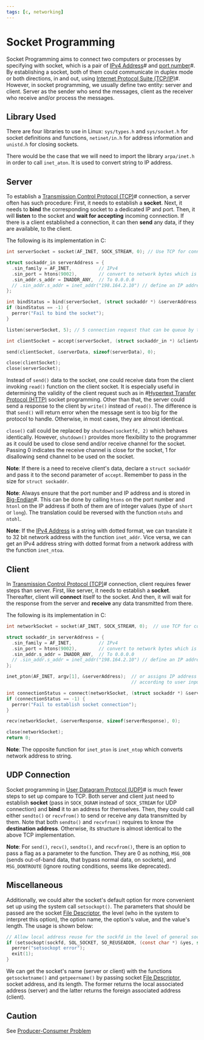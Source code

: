 ```yaml
---
tags: [c, networking]
---
```


# Socket Programming

Socket Programming aims to connect two computers or processes by specifying with
socket, which is a pair of [IPv4 Address](202206151453.md)# and
[port number](202206151841.md)#. By establishing a socket, both of them could
communicate in duplex mode or both directions, in and out, using
[Internet Protocol Suite (TCP/IP)](202206151238.md)#. However, in socket
programming, we usually define two entity: server and client. Server as the
sender who send the messages, client as the receiver who receive and/or process
the messages.

## Library Used

There are four libraries to use in Linux: `sys/types.h` and `sys/socket.h` for
socket definitions and functions, `netinet/in.h` for address information and
`unistd.h` for closing sockets.

There would be the case that we will need to import the library `arpa/inet.h` in
order to call `inet_aton`. It is used to convert string to IP address.

## Server

To establish a [Transmission Control Protocol (TCP)](202206151232.md)#
connection, a server often has such procedure: First, it needs to establish a
**socket**. Next, it needs to **bind** the corresponding socket to a dedicated
IP and port. Then, it will **listen** to the socket and **wait for accepting**
incoming connection. If there is a client established a connection, it can then
**send** any data, if they are available, to the client.

The following is its implementation in C:
```c
int serverSocket = socket(AF_INET, SOCK_STREAM, 0); // Use TCP for connection

struct sockaddr_in serverAddress = {
  .sin_family = AF_INET,          // IPv4
  .sin_port = htons(9002),        // convert to network bytes which is big-endian
  .sin_addr.s_addr = INADDR_ANY,  // To 0.0.0.0
  // .sin_addr.s_addr = inet_addr("198.164.2.10") // define an IP address instead of INADDR_ANY
};

int bindStatus = bind(serverSocket, (struct sockaddr *) &serverAddress, sizeof(serverAddress));
if (bindStatus == -1) {
  perror("Fail to bind the socket");
}

listen(serverSocket, 5); // 5 connection request that can be queue by the system for the socket

int clientSocket = accept(serverSocket, (struct sockaddr_in *) &clientAddress, sizeof(clientAddress));

send(clientSocket, &serverData, sizeof(serverData), 0);

close(clientSocket);
close(serverSocket);
```

Instead of `send()` data to the socket, one could receive data from the client
invoking `read()` function on the client socket. It is especially useful in
determining the validity of the client request such as in
#[Hypertext Transfer Protocol (HTTP)](202202211439.md) socket programming. Other
than that, the server could send a response to the client by `write()` instead
of `read()`. The difference is that `send()` will return error when the message
sent is too big for the protocol to handle. Otherwise, in most cases, they are
almost identical.

`close()` call could be replaced by `shutdown(socketfd, 2)` which behaves
identically. However, `shutdown()` provides more flexibility to the programmer
as it could be used to close send and/or receive channel for the socket. Passing
0 indicates the receive channel is close for the socket, 1 for disallowing send
channel to be used on the socket.

**Note**: If there is a need to receive client's data, declare a `struct
sockaddr` and pass it to the second parameter of `accept`. Remember to pass in
the size for `struct sockaddr`.

**Note**: Always ensure that the port number and IP address and is stored in
[Big-Endian](202202220906.md)#. This can be done by calling `htons` on the port
number and `htonl` on the IP address if both of them are of integer values (type
of `short` or `long`). The translation could be reversed with the function
`ntohs` and `ntohl`.

**Note**: If the [IPv4 Address](202206151453.md) is a string with dotted format,
we can translate it to 32 bit network address with the function `inet_addr`.
Vice versa, we can get an IPv4 address string with dotted format from a network
address with the function `inet_ntoa`.

## Client

In [Transmission Control Protocol (TCP)](202206151232.md)# connection, client
requires fewer steps than server. First, like server, it needs to establish a
**socket**. Thereafter, client will **connect** itself to the socket. And then,
it will wait for the response from the server and **receive** any data
transmitted from there.

The following is its implementation in C:
```c
int networkSocket = socket(AF_INET, SOCK_STREAM, 0);  // use TCP for connection

struct sockaddr_in serverAddress = {
  .sin_family = AF_INET,          // IPv4
  .sin_port = htons(9002),        // convert to network bytes which is big-endian
  .sin_addr.s_addr = INADDR_ANY,  // To 0.0.0.0
  // .sin_addr.s_addr = inet_addr("198.164.2.10") // define an IP address instead of INADDR_ANY
};

inet_pton(AF_INET, argv[1], &serverAddress);  // or assigns IP address
                                              // according to user input

int connectionStatus = connect(networkSocket, (struct sockaddr *) &serverAddress, sizeof(serverAddress));
if (connectionStatus == -1) {
  perror("Fail to establish socket connection");
}

recv(networkSocket, &serverResponse, sizeof(serverResponse), 0);

close(networkSocket);
return 0;
```

**Note**: The opposite function for `inet_pton` is `inet_ntop` which converts
network address to string.

## UDP Connection

Socket programming in [User Datagram Protocol (UDP)](202206151759.md)# is much
fewer steps to set up compare to TCP. Both server and client just need to
establish **socket** (pass in `SOCK_DGRAM` instead of `SOCK_STREAM` for UDP
connection) and **bind** it to an address for themselves. Then, they could call
either `sendto()` or `recvfrom()` to send or receive any data transmitted by
them. Note that both `sendto()` and `recvfrom()` requires to know the
**destination address**. Otherwise, its structure is almost identical to the
above TCP implementation.

**Note**: For `send()`, `recv()`, `sendto()`, and `recvfrom()`, there is an
option to pass a flag as a parameter to the function. They are 0 as nothing,
`MSG_OOB` (sends out-of-band data, that bypass normal data, on sockets), and
`MSG_DONTROUTE` (ignore routing conditions, seems like deprecated).

## Miscellaneous

Additionally, we could alter the socket's default option for more convenient set
up using the system call `setsockopt()`. The parameters that should be passed
are the socket [File Descriptor](202210172248.md), the level (who in the system
to interpret this option), the option name, the option's value, and the value's
length. The usage is shown below:

```c
// Allow local address reuse for the sockfd in the level of general socket code
if (setsockopt(sockfd, SOL_SOCKET, SO_REUSEADDR, (const char *) &yes, sizeof(yes)) == -1) {
  perror("setsockopt error");
  exit(1);
}
```

We can get the socket's name (server or client) with the functions
`getsocketname()` and `getpeername()` by passing socket [File Descriptor](202210172248.md),
socket address, and its length. The former returns the local associated address
(server) and the latter returns the foreign associated address (client).

## Caution

See [Producer-Consumer Problem](202201301240.md)
